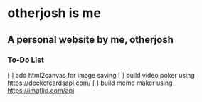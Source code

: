 # otherjosh is me
## A personal website by me, otherjosh

### To-Do List
[ ] add html2canvas for image saving
[ ] build video poker using https://deckofcardsapi.com/
[ ] build meme maker using https://imgflip.com/api